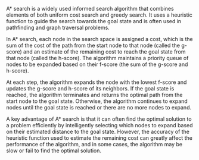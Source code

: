
A* search is a widely used informed search algorithm that combines elements of both uniform cost search and greedy search. It uses a heuristic function to guide the search towards the goal state and is often used in pathfinding and graph traversal problems.

In A* search, each node in the search space is assigned a cost, which is the sum of the cost of the path from the start node to that node (called the g-score) and an estimate of the remaining cost to reach the goal state from that node (called the h-score). The algorithm maintains a priority queue of nodes to be expanded based on their f-score (the sum of the g-score and h-score).

At each step, the algorithm expands the node with the lowest f-score and updates the g-score and h-score of its neighbors. If the goal state is reached, the algorithm terminates and returns the optimal path from the start node to the goal state. Otherwise, the algorithm continues to expand nodes until the goal state is reached or there are no more nodes to expand.

A key advantage of A* search is that it can often find the optimal solution to a problem efficiently by intelligently selecting which nodes to expand based on their estimated distance to the goal state. However, the accuracy of the heuristic function used to estimate the remaining cost can greatly affect the performance of the algorithm, and in some cases, the algorithm may be slow or fail to find the optimal solution.